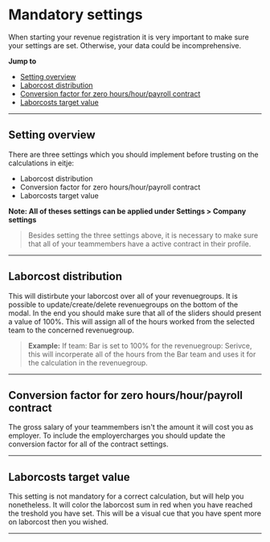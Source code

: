 # Mandatory settings
When starting your revenue registration it is very important to make sure your settings are set. Otherwise, your data could be incomprehensive.  

**Jump to**
* [Setting overview](en/omzet-instellingen?id=setting-overview)
* [Laborcost distribution](en/omzet-instellingen?id=laborcost-distribution)
* [Conversion factor for zero hours/hour/payroll contract](en/omzet-instellingen?id=conversion-factor-for-zero-hourshourpayroll-contract)
* [Laborcosts target value](en/omzet-instellingen?id=laborcosts-target-value)

---

## Setting overview
There are three settings which you should implement before trusting on the calculations in eitje:	
* Laborcost distribution
* Conversion factor for zero hours/hour/payroll contract
* Laborcosts target value 

**Note: All of theses settings can be applied under Settings > Company settings**

> Besides setting the three settings above, it is necessary to make sure that all of your teammembers have a active contract in their profile.



---

## Laborcost distribution

This will distirbute your laborcost over all of your revenuegroups. It is possible to update/create/delete revenuegroups on the bottom of the modal. In the end you should make sure that all of the sliders should present a value of 100%. This will assign all of the hours worked from the selected team to the concerned revenuegroup.


> **Example:** If team: Bar is set to 100% for the revenuegroup: Serivce, this will incorperate all of the hours from the Bar team and uses it for the calculation in the revenuegroup. 

---



## Conversion factor for zero hours/hour/payroll contract

The gross salary of your teammembers isn't the amount it will cost you as employer. To include the employercharges you should update the conversion factor for all of the contract settings. 

---

## Laborcosts target value

This setting is not mandatory for a correct calculation, but will help you nonetheless. It will color the laborcost sum in red when you have reached the treshold you have set. This will be a visual cue that you have spent more on laborcost then you wished.


---